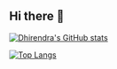 ## Hi there 👋
[![Dhirendra's GitHub stats](https://github-readme-stats.vercel.app/api?username=dhirendraj-cmd&hide=contribs&theme=transparent&show_icons=true)](https://github.com/dhirendraj-cmd/github-readme-stats)

[![Top Langs](https://github-readme-stats.vercel.app/api/top-langs/?username=dhirendraj-cmd)](https://github.com/dhirendraj-cmd/github-readme-stats)
<!--
**dhirendraj-cmd/dhirendraj-cmd** is a ✨ _special_ ✨ repository because its `README.md` (this file) appears on your GitHub profile.
[![Dhirendra's WakaTime stats](https://github-readme-stats.vercel.app/api/wakatime?username=dhirendraj-cmd)](https://github.com/dhirendraj-cmd/github-readme-stats)
Here are some ideas to get you started:

- 🔭 I’m currently working on ...
- 🌱 I’m currently learning ...
- 👯 I’m looking to collaborate on ...
- 🤔 I’m looking for help with ...
- 💬 Ask me about ...
- 📫 How to reach me: ...
- 😄 Pronouns: ...
- ⚡ Fun fact: ...
-->
